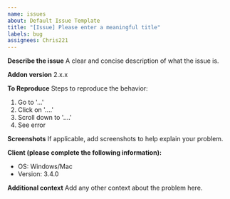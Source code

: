 ```yaml
---
name: issues
about: Default Issue Template
title: "[Issue] Please enter a meaningful title"
labels: bug
assignees: Chris221
---
```


**Describe the issue**
A clear and concise description of what the issue is.

**Addon version**
2.x.x

**To Reproduce**
Steps to reproduce the behavior:
1. Go to '...'
2. Click on '....'
3. Scroll down to '....'
4. See error

**Screenshots**
If applicable, add screenshots to help explain your problem.

**Client (please complete the following information):**
 - OS: Windows/Mac
 - Version: 3.4.0

**Additional context**
Add any other context about the problem here.
